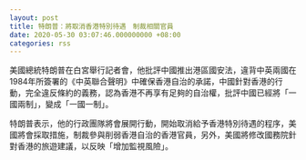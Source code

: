 ```yaml
---
layout: post
title: 特朗普：將取消香港特別待遇　制裁相關官員
date: 2020-05-30 03:07:46.000000000 +08:00
categories: rss
---
```


美國總統特朗普在白宮舉行記者會，他批評中國推出港區國安法，違背中英兩國在1984年所簽署的《中英聯合聲明》中確保香港自治的承諾，中國針對香港的行動，完全違反條約的義務，認為香港不再享有足夠的自治權，批評中國已經將「一國兩制」，變成「一國一制」。

特朗普表示，他的行政團隊將會展開行動，開始取消給予香港特別待遇的程序，美國將會採取措施，制裁參與削弱香港自治的香港官員，另外，美國將修改國務院針對香港的旅遊建議，以反映「增加監視風險」。
